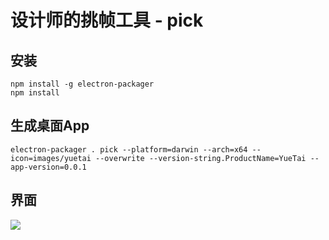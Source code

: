 设计师的挑帧工具 - pick
===
安装
---

```
npm install -g electron-packager
npm install
```

生成桌面App
---

```
electron-packager . pick --platform=darwin --arch=x64 --icon=images/yuetai --overwrite --version-string.ProductName=YueTai --app-version=0.0.1
```

界面
---
![](http://image.uc.cn/s/uae/g/01/readMeImgs/pick.jpg)

